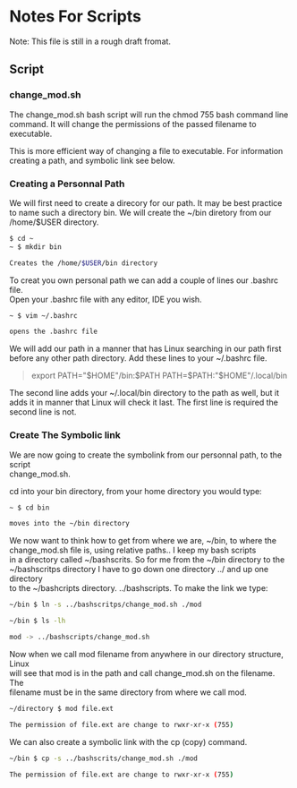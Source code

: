 # Notes For Scripts

Note: This file is still in a rough draft fromat.

## Script

### change_mod.sh

The change_mod.sh bash script will run the chmod 755 bash command line command.
It will change the permissions of the passed filename to executable.<br>

This is more efficient way of changing a file to executable.  For information
creating a path, and symbolic link see below.<br>

### Creating a Personnal Path

We will first need to create a direcory for our path. It may be best practice<br>
to name such a directory bin. We will create the ~/bin diretory from our<br>
/home/$USER directory.<br>

```bash
$ cd ~
~ $ mkdir bin

Creates the /home/$USER/bin directory
```

To creat you own personal path we can add a couple of lines our .bashrc file.<br>
Open your .bashrc file with any editor, IDE you wish.<br>

```bash
~ $ vim ~/.bashrc

opens the .bashrc file
```

We will add our path in a manner that has Linux searching in our path first<br>
before any other path directory. Add these lines to your ~/.bashrc file.<br>

> export PATH="$HOME"/bin:$PATH
> PATH=$PATH:"$HOME"/.local/bin

The second line adds your ~/.local/bin directory to the path as well, but it<br>
adds it in manner that Linux will check it last. The first line is required the<br>
second line is not.<br>

### Create The Symbolic link

We are now going to create the symbolink from our personnal path, to the script<br>
change_mod.sh.<br>

cd into your bin directory, from your home directory you would type:

```bash
~ $ cd bin

moves into the ~/bin directory
```

We now want to think how to get from where we are, ~/bin, to where the<br>
change_mod.sh file is, using relative paths.. I keep my bash scripts<br>
in a directory called ~/bashscrits. So for me from the ~/bin directory to the<br>
~/bashscritps directory I have to go down one directory ../ and up one directory<br>
to the ~/bashcripts directory. ../bashscripts. To make the link we type:<br>

```bash
~/bin $ ln -s ../bashscritps/change_mod.sh ./mod

~/bin $ ls -lh

mod -> ../bashscripts/change_mod.sh
```

Now when we call mod filename from anywhere in our directory structure, Linux<br>
will see that mod is in the path and call change_mod.sh on the filename. The<br>
filename must be in the same directory from where we call mod.<br>

```bash
~/directory $ mod file.ext

The permission of file.ext are change to rwxr-xr-x (755)
```

We can also create a symbolic link with the cp (copy) command.<br>

```bash
~/bin $ cp -s ../bashscrits/change_mod.sh ./mod

The permission of file.ext are change to rwxr-xr-x (755)
```

